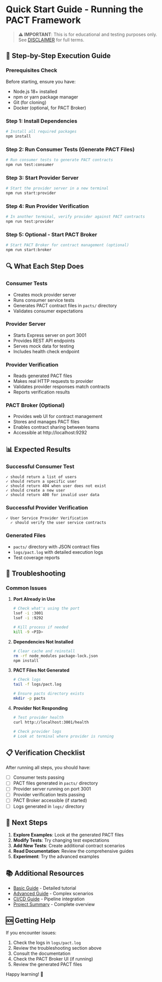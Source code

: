 # Quick Start Guide - Running the PACT Framework

> **⚠️ IMPORTANT**: This is for educational and testing purposes only. See [DISCLAIMER](DISCLAIMER.md) for full terms.

## 🚀 Step-by-Step Execution Guide

### Prerequisites Check
Before starting, ensure you have:
- Node.js 18+ installed
- npm or yarn package manager
- Git (for cloning)
- Docker (optional, for PACT Broker)

### Step 1: Install Dependencies
```bash
# Install all required packages
npm install
```

### Step 2: Run Consumer Tests (Generate PACT Files)
```bash
# Run consumer tests to generate PACT contracts
npm run test:consumer
```

### Step 3: Start Provider Server
```bash
# Start the provider server in a new terminal
npm run start:provider
```

### Step 4: Run Provider Verification
```bash
# In another terminal, verify provider against PACT contracts
npm run test:provider
```

### Step 5: Optional - Start PACT Broker
```bash
# Start PACT Broker for contract management (optional)
npm run start:broker
```

## 🔍 What Each Step Does

### Consumer Tests
- Creates mock provider server
- Runs consumer service tests
- Generates PACT contract files in `pacts/` directory
- Validates consumer expectations

### Provider Server
- Starts Express server on port 3001
- Provides REST API endpoints
- Serves mock data for testing
- Includes health check endpoint

### Provider Verification
- Reads generated PACT files
- Makes real HTTP requests to provider
- Validates provider responses match contracts
- Reports verification results

### PACT Broker (Optional)
- Provides web UI for contract management
- Stores and manages PACT files
- Enables contract sharing between teams
- Accessible at http://localhost:9292

## 📊 Expected Results

### Successful Consumer Test
```
✓ should return a list of users
✓ should return a specific user
✓ should return 404 when user does not exist
✓ should create a new user
✓ should return 400 for invalid user data
```

### Successful Provider Verification
```
✓ User Service Provider Verification
  ✓ should verify the user service contracts
```

### Generated Files
- `pacts/` directory with JSON contract files
- `logs/pact.log` with detailed execution logs
- Test coverage reports

## 🐛 Troubleshooting

### Common Issues

1. **Port Already in Use**
   ```bash
   # Check what's using the port
   lsof -i :3001
   lsof -i :9292
   
   # Kill process if needed
   kill -9 <PID>
   ```

2. **Dependencies Not Installed**
   ```bash
   # Clear cache and reinstall
   rm -rf node_modules package-lock.json
   npm install
   ```

3. **PACT Files Not Generated**
   ```bash
   # Check logs
   tail -f logs/pact.log
   
   # Ensure pacts directory exists
   mkdir -p pacts
   ```

4. **Provider Not Responding**
   ```bash
   # Test provider health
   curl http://localhost:3001/health
   
   # Check provider logs
   # Look at terminal where provider is running
   ```

## 📋 Verification Checklist

After running all steps, you should have:

- [ ] Consumer tests passing
- [ ] PACT files generated in `pacts/` directory
- [ ] Provider server running on port 3001
- [ ] Provider verification tests passing
- [ ] PACT Broker accessible (if started)
- [ ] Logs generated in `logs/` directory

## 🎯 Next Steps

1. **Explore Examples**: Look at the generated PACT files
2. **Modify Tests**: Try changing test expectations
3. **Add New Tests**: Create additional contract scenarios
4. **Read Documentation**: Review the comprehensive guides
5. **Experiment**: Try the advanced examples

## 📚 Additional Resources

- [Basic Guide](docs/BASIC_GUIDE.md) - Detailed tutorial
- [Advanced Guide](docs/ADVANCED_GUIDE.md) - Complex scenarios
- [CI/CD Guide](docs/CI_CD_GUIDE.md) - Pipeline integration
- [Project Summary](PROJECT_SUMMARY.md) - Complete overview

## 🆘 Getting Help

If you encounter issues:
1. Check the logs in `logs/pact.log`
2. Review the troubleshooting section above
3. Consult the documentation
4. Check the PACT Broker UI (if running)
5. Review the generated PACT files

Happy learning! 🎉
